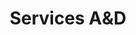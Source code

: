 ---
title: Services A&D
heroEnabled: true
heroImage: /images/architects-and-developers/services/hero.jpg
heroTitle: Mendoza 1416
heroCredit: Estudio Planta
stillsEnabled: true
stillsTitle: 3D Stills
stillsText: Through our still images, you can experience the interior and exterior configuration of your projects with extraordinary realism. We are able to take photographs of architectures not yet built.
stillsSlider:
  - image: /images/architects-and-developers/services/hi-q.jpg
    imageTwo: /images/architects-and-developers/services/super-hi-q.jpg
    imageOneCaption: Hi Q – 3000px
    imageTwoCaption: Super Hi Q – 6000px
    title: LIV Thames
    credit: ATV
    theme: light
    percentage: 0.50
    type: slide
  - image: /images/architects-and-developers/services/aerials.jpg
    title: Viviendas Procrear
    credit: Ministerio de Hábitat y Desarrollo Territorial
    type: image
immersiveExperiencesEnabled: true
immersiveExperiencesTitle: Immersive Experiences
immersiveExperiencesText: We offer deeply immersive experiences at Sharp Studio Visuals. This means that, in addition to perceiving the space, you can explore it fully. Inquire about our services to fully experience your projects.
immersiveExperiencesLinkText: Click here to contact us if you are interested in our services.
immersiveExperiencesLinkHref: /contact
immersiveExperiencesSlider:
  - image: /images/architects-and-developers/services/immersive-experiences-slider-1.mp4
    title: Sens Palermo Green
    credit: ATV
    theme: light
    type: video
    imageOneCaption: CGI Animation
  - image: /images/architects-and-developers/services/immersive-experiences-slider-2.mp4
    title: Sens Palermo Green
    credit: ATV
    theme: light
    type: video
    imageOneCaption: CGI Animation
  - image: /images/architects-and-developers/services/immersive-experiences-slider-3.jpg
    title: Sens Palermo Green
    credit: ATV
    theme: light
    type: panoram
    imageOneCaption: 360 Visualization
faqsEnabled: true
mapEnabled: true
officesEnabled: true
contactEnabled: true
---